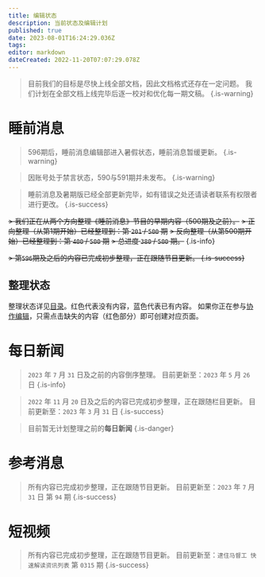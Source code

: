 ```yaml
---
title: 编辑状态
description: 当前状态及编辑计划
published: true
date: 2023-08-01T16:24:29.036Z
tags: 
editor: markdown
dateCreated: 2022-11-20T07:07:29.078Z
---
```


> 目前我们的目标是尽快上线全部文档，因此文档格式还存在一定问题。
> 我们计划在全部文档上线完毕后逐一校对和优化每一期文稿。
{.is-warning}


# 睡前消息

> 596期后，睡前消息编辑部进入暑假状态，睡前消息暂缓更新。
{.is-warning}

> 因账号处于禁言状态，590与591期并未发布。
{.is-warning}

> 睡前消息及暑期版已经全部更新完毕，如有错误之处还请读者联系有权限者进行更改。
{.is-success}

~~> 我们正在从两个方向整理《睡前消息》节目的早期内容（500期及之前）。~~
~~> 正向整理（从第1期开始）已经整理到：第 `201` / `500` 期~~
~~> 反向整理（从第500期开始）已经整理到：第 `400` / `500` 期~~
~~> 总进度 `380` / `500` 期。~~
{.is-info}

~~> 第`596`期及之后的内容已完成初步整理，正在跟随节目更新。
{.is-success}~~

## 整理状态

整理状态详见[目录](/main.md)。红色代表没有内容，蓝色代表已有内容。
如果你正在参与[协作编辑](/editing.md)，只需点击缺失的内容（红色部分）即可创建对应页面。

# 每日新闻

> `2023` 年 `7` 月 `31` 日及之前的内容倒序整理。
> 目前更新至：`2023` 年 `5` 月 `26` 日
{.is-info}

> `2022` 年 `11` 月 `20` 日及之后的内容已完成初步整理，正在跟随栏目更新。
> 目前更新至：`2023` 年 `3` 月 `31` 日
{.is-success}

> 目前暂无计划整理之前的**每日新闻**
{.is-danger}

# 参考消息

> 所有内容已完成初步整理，正在跟随节目更新。
> 目前更新至：`2023` 年 `7` 月 `31` 日 第 `94` 期
{.is-success}

# 短视频

> 所有内容已完成初步整理，正在跟随节目更新。
> 目前更新至：`逮住马督工 快速解读资讯列表` 第 `0315` 期
{.is-success}
